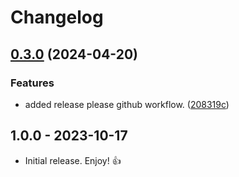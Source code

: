 # Changelog

## [0.3.0](https://github.com/tomshaw/laravel-calendar-table/compare/v0.2.7...v0.3.0) (2024-04-20)


### Features

* added release please github workflow. ([208319c](https://github.com/tomshaw/laravel-calendar-table/commit/208319c6d2896bfdfa670dc0c385164e02855ddf))

## 1.0.0 - 2023-10-17

- Initial release. Enjoy! 👍

